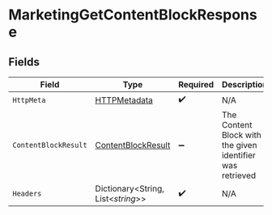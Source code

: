 # MarketingGetContentBlockResponse


## Fields

| Field                                                               | Type                                                                | Required                                                            | Description                                                         |
| ------------------------------------------------------------------- | ------------------------------------------------------------------- | ------------------------------------------------------------------- | ------------------------------------------------------------------- |
| `HttpMeta`                                                          | [HTTPMetadata](../../Models/Components/HTTPMetadata.md)             | :heavy_check_mark:                                                  | N/A                                                                 |
| `ContentBlockResult`                                                | [ContentBlockResult](../../Models/Components/ContentBlockResult.md) | :heavy_minus_sign:                                                  | The Content Block with the given identifier was retrieved           |
| `Headers`                                                           | Dictionary<String, List<*string*>>                                  | :heavy_check_mark:                                                  | N/A                                                                 |